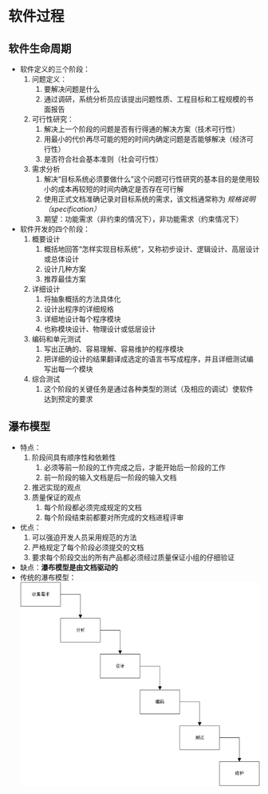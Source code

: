 # 软件过程

## 软件生命周期

+ 软件定义的三个阶段：
    1. 问题定义：
        1. 要解决问题是什么
        2. 通过调研，系统分析员应该提出问题性质、工程目标和工程规模的书面报告
    2. 可行性研究：
        1. 解决上一个阶段的问题是否有行得通的解决方案（技术可行性）
        2. 用最小的代价再尽可能的短的时间内确定问题是否能够解决（经济可行性）
        3. 是否符合社会基本准则（社会可行性）
    3. 需求分析
        1. 解决“目标系统必须要做什么”这个问题可行性研究的基本目的是使用较小的成本再较短的时间内确定是否存在可行解
        2. 使用正式文档准确记录对目标系统的需求，该文档通常称为 *规格说明（specification）*
        3. 期望：功能需求（非约束的情况下），非功能需求（约束情况下）
+ 软件开发的四个阶段：
    1. 概要设计
        1. 概括地回答“怎样实现目标系统”，又称初步设计、逻辑设计、高层设计或总体设计
        2. 设计几种方案
        3. 推荐最佳方案
    2. 详细设计
        1. 将抽象概括的方法具体化
        2. 设计出程序的详细规格
        3. 详细地设计每个程序模块
        4. 也称模块设计、物理设计或低层设计
    3. 编码和单元测试
        1. 写出正确的、容易理解、容易维护的程序模块
        2. 把详细的设计的结果翻译成选定的语言书写成程序，并且详细测试编写出每一个模块
    4. 综合测试
        1. 这个阶段的关键任务是通过各种类型的测试（及相应的调试）使软件达到预定的要求

## 瀑布模型

+ 特点：
    1. 阶段间具有顺序性和依赖性
        1. 必须等前一阶段的工作完成之后，才能开始后一阶段的工作
        2. 前一阶段的输入文档是后一阶段的输入文档
    2. 推迟实现的观点
    3. 质量保证的观点
        1. 每个阶段都必须完成规定的文档
        2. 每个阶段结束前都要对所完成的文档进程评审
+ 优点：
    1. 可以强迫开发人员采用规范的方法
    2. 严格规定了每个阶段必须提交的文档
    3. 要求每个阶段交出的所有产品都必须经过质量保证小组的仔细验证
+ 缺点：**瀑布模型是由文档驱动的**
+ 传统的瀑布模型：</br>![avatar](../images/SoftwareEngineering/传统的瀑布模型.png)
